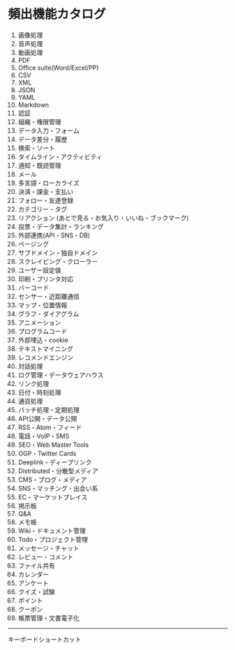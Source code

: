 # 頻出機能カタログ

1. 画像処理
2. 音声処理
3. 動画処理
4. PDF
5. Office suite(Word/Excel/PP)
6. CSV
7. XML
8. JSON
9. YAML
10. Markdown
11. 認証
12. 組織・権限管理
13. データ入力・フォーム
14. データ差分・履歴
15. 検索・ソート
16. タイムライン・アクティビティ
17. 通知・既読管理
18. メール
19. 多言語・ローカライズ
20. 決済・課金・支払い
21. フォロー・友達登録
22. カテゴリー・タグ
23. リアクション (あとで見る・お気入り・いいね・ブックマーク)
24. 投票・データ集計・ランキング
25. 外部連携(API・SNS・DB)
26. ページング
27. サブドメイン・独自ドメイン
28. スクレイピング・クローラー
29. ユーザー設定値
30. 印刷・プリンタ対応
31. バーコード
32. センサー・近距離通信
33. マップ・位置情報
34. グラフ・ダイアグラム
35. アニメーション
36. プログラムコード
37. 外部埋込・cookie
38. テキストマイニング
39. レコメンドエンジン
40. 対話処理
41. ログ管理・データウェアハウス
42. リンク処理
43. 日付・時刻処理
44. 通貨処理
45. バッチ処理・定期処理
46. API公開・データ公開
47. RSS・Atom・フィード
48. 電話・VoIP・SMS
49. SEO・Web Master Tools
50. OGP・Twitter Cards
51. Deeplink・ディープリンク
52. Distributed・分散型メディア
53. CMS・ブログ・メディア
54. SNS・マッチング・出会い系
55. EC・マーケットプレイス
56. 掲示板
57. Q&A
58. メモ帳
59. Wiki・ドキュメント管理
60. Todo・プロジェクト管理
61. メッセージ・チャット
62. レビュー・コメント
63. ファイル共有
64. カレンダー
65. アンケート
66. クイズ・試験
67. ポイント
68. クーポン
69. 帳票管理・文書電子化

---

キーボードショートカット